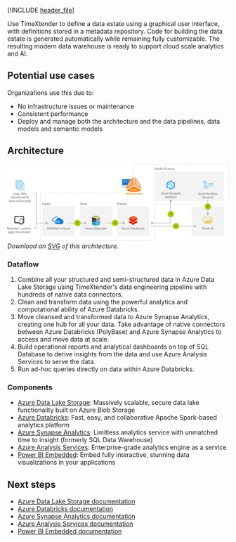 [!INCLUDE [header_file](../../../includes/sol-idea-header.md)]

Use TimeXtender to define a data estate using a graphical user interface, with definitions stored in a metadata repository. Code for building the data estate is generated automatically while remaining fully customizable. The resulting modern data warehouse is ready to support cloud scale analytics and AI.

## Potential use cases

Organizations use this due to:

* No infrastructure issues or maintenance
* Consistent performance
* Deploy and manage both the architecture and the data pipelines, data models and semantic models

## Architecture

![Architecture Diagram](../media/cloud-scale-analytics-with-discovery-hub.png)
*Download an [SVG](../media/cloud-scale-analytics-with-discovery-hub.svg) of this architecture.*

### Dataflow

1. Combine all your structured and semi-structured data in Azure Data Lake Storage using TimeXtender's data engineering pipeline with hundreds of native data connectors.
1. Clean and transform data using the powerful analytics and computational ability of Azure Databricks.
1. Move cleansed and transformed data to Azure Synapse Analytics, creating one hub for all your data. Take advantage of native connectors between Azure Databricks (PolyBase) and Azure Synapse Analytics to access and move data at scale.
1. Build operational reports and analytical dashboards on top of SQL Database to derive insights from the data and use Azure Analysis Services to serve the data.
1. Run ad-hoc queries directly on data within Azure Databricks.

### Components

* [Azure Data Lake Storage](https://azure.microsoft.com/services/storage/data-lake-storage): Massively scalable, secure data lake functionality built on Azure Blob Storage
* [Azure Databricks](https://azure.microsoft.com/services/databricks): Fast, easy, and collaborative Apache Spark-based analytics platform
* [Azure Synapse Analytics](https://azure.microsoft.com/services/synapse-analytics): Limitless analytics service with unmatched time to insight (formerly SQL Data Warehouse)
* [Azure Analysis Services](https://azure.microsoft.com/services/analysis-services): Enterprise-grade analytics engine as a service
* [Power BI Embedded](https://azure.microsoft.com/services/power-bi-embedded): Embed fully interactive, stunning data visualizations in your applications

## Next steps

* [Azure Data Lake Storage documentation](https://azure.microsoft.com/services/storage/data-lake-storage)
* [Azure Databricks documentation](https://azure.microsoft.com/services/databricks)
* [Azure Synapse Analytics documentation](https://azure.microsoft.com/services/sql-data-warehouse)
* [Azure Analysis Services documentation](https://azure.microsoft.com/services/analysis-services)
* [Power BI Embedded documentation](https://azure.microsoft.com/services/power-bi-embedded)
